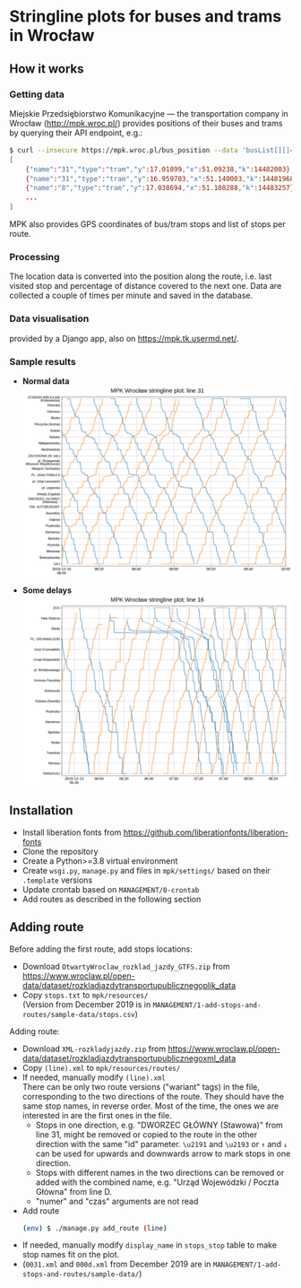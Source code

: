 # Stringline plots for buses and trams in Wrocław

## How it works

### Getting data

Miejskie Przedsiębiorstwo Komunikacyjne &mdash; the transportation company in Wrocław (<http://mpk.wroc.pl/>) provides positions of their buses and trams by querying their API endpoint, e.g.:

```bash
$ curl --insecure https://mpk.wroc.pl/bus_position --data 'busList[][]=8&busList[][]=31'
[
    {"name":"31","type":"tram","y":17.01899,"x":51.09238,"k":14482003},
    {"name":"31","type":"tram","y":16.959703,"x":51.140003,"k":14481968},
    {"name":"8","type":"tram","y":17.038694,"x":51.108288,"k":14483257},
    ...
]
```

MPK also provides GPS coordinates of bus/tram stops and list of stops per route.


### Processing

The location data is converted into the position along the route, i.e. last visited stop and percentage of distance covered to the next one. Data are collected a couple of times per minute and saved in the database.


### Data visualisation

provided by a Django app, also on <https://mpk.tk.usermd.net/>.


### Sample results

 * **Normal data**
![Normal data](readme-data/normal.png)

 * **Some delays**
![Some delays](readme-data/delays.png)



## Installation

 * Install liberation fonts from <https://github.com/liberationfonts/liberation-fonts>
 * Clone the repository
 * Create a Python>=3.8 virtual environment
 * Create `wsgi.py`, `manage.py` and files in `mpk/settings/` based on their `.template` versions
 * Update crontab based on `MANAGEMENT/0-crontab`
 * Add routes as described in the following section


## Adding route

Before adding the first route, add stops locations:
 * Download `OtwartyWroclaw_rozklad_jazdy_GTFS.zip` from <https://www.wroclaw.pl/open-data/dataset/rozkladjazdytransportupublicznegoplik_data>
 * Copy `stops.txt` to `mpk/resources/` <br/>
   (Version from December 2019 is in `MANAGEMENT/1-add-stops-and-routes/sample-data/stops.csv`)

Adding route:
 * Download `XML-rozkladyjazdy.zip` from <https://www.wroclaw.pl/open-data/dataset/rozkladjazdytransportupublicznegoxml_data>
 * Copy `(line).xml` to `mpk/resources/routes/` <br/>
 * If needed, manually modify `(line).xml` <br/>
   There can be only two route versions ("wariant" tags) in the file, corresponding to the two directions of the route. They should have the same stop names, in reverse order. Most of the time, the ones we are interested in are the first ones in the file. 
    * Stops in one direction, e.g. "DWORZEC GŁÓWNY (Stawowa)" from line 31, might be removed or copied to the route in the other direction with the same "id" parameter. `\u2191` and `\u2193` or `↑` and `↓` can be used for upwards and downwards arrow to mark stops in one direction. 
    * Stops with different names in the two directions can be removed or added with the combined name, e.g. "Urząd Wojewódzki / Poczta Główna" from line D.
    * "numer" and "czas" arguments are not read
 * Add route
   ```bash
   (env) $ ./manage.py add_route (line)
   ```
 * If needed, manually modify `display_name` in `stops_stop` table to make stop names fit on the plot.
 * (`0031.xml` and `000d.xml` from December 2019 are in `MANAGEMENT/1-add-stops-and-routes/sample-data/`)

